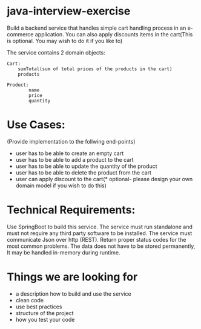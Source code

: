 # java-interview-exercise



Build a backend service that handles simple cart handling process in an e-commerce 
application. You can also apply discounts items in the cart(This is optional. 
You may wish to do it if you like to)

The service contains 2 domain objects:

    Cart:
        sumTotal(sum of total prices of the products in the cart)
        products
        
    Product:
            name
            price
            quantity
    
# Use Cases:
(Provide implementation to the follwing end-points)
 * user has to be able to create an empty cart
 * user has to be able to add a product to the cart
 * user has to be able to update the quantity of the product
 * user has to be able to delete the product from the cart
 * user can apply discount to the cart(* optional- please design your own domain model if you wish to do this)
 
# Technical Requirements:
Use SpringBoot to build this service. The service must run standalone and must not 
require any third party software to be installed. The service must communicate Json
over http (REST). Return proper status codes for the most common problems. 
The data does not have to be stored permanently, It may be handled in-memory 
during runtime.

# Things we are looking for
* a description how to build and use the service
* clean code
* use best practices
* structure of the project
* how you test your code


 
